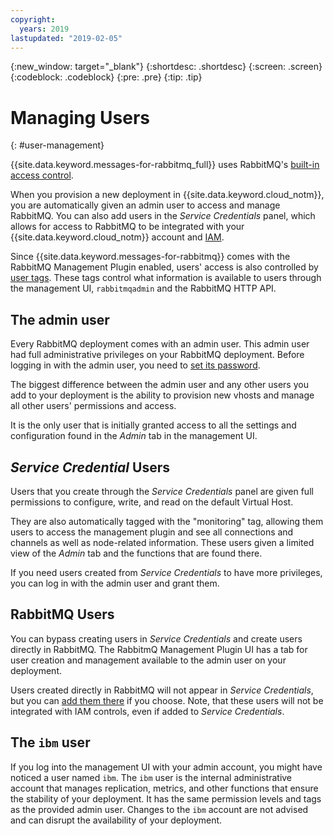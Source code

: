```yaml
---
copyright:
  years: 2019
lastupdated: "2019-02-05"
---
```


{:new_window: target="_blank"}
{:shortdesc: .shortdesc}
{:screen: .screen}
{:codeblock: .codeblock}
{:pre: .pre}
{:tip: .tip}


# Managing Users
{: #user-management}

{{site.data.keyword.messages-for-rabbitmq_full}} uses RabbitMQ's [built-in access control](https://www.rabbitmq.com/access-control.html#permissions). 

When you provision a new deployment in {{site.data.keyword.cloud_notm}}, you are automatically given an admin user to access and manage RabbitMQ. You can also add users in the _Service Credentials_ panel, which allows for access to RabbitMQ to be integrated with your {{site.data.keyword.cloud_notm}} account and [IAM](./reference-access-management.html).

Since {{site.data.keyword.messages-for-rabbitmq}} comes with the RabbitMQ Management Plugin enabled, users' access is also controlled by [user tags](https://www.rabbitmq.com/management.html#permissions). These tags control what information is available to users through the management UI, `rabbitmqadmin` and the RabbitMQ HTTP API.

## The admin user

Every RabbitMQ deployment comes with an admin user. This admin user had full administrative privileges on your RabbitMQ deployment. Before logging in with the admin user, you need to [set its password](./howto-admin-password.html).

The biggest difference between the admin user and any other users you add to your deployment is the ability to provision new vhosts and manage all other users' permissions and access. 

It is the only user that is initially granted access to all the settings and configuration found in the _Admin_ tab in the management UI. 

## _Service Credential_ Users

Users that you create through the _Service Credentials_ panel are given full permissions to configure, write, and read on the default Virtual Host.  

They are also automatically tagged with the "monitoring" tag, allowing them users to access the management plugin and see all connections and channels as well as node-related information. These users given a limited view of the _Admin_ tab and the functions that are found there. 

If you need users created from _Service Credentials_ to have more privileges, you can log in with the admin user and grant them.

## RabbitMQ Users

You can bypass creating users in _Service Credentials_ and create users directly in RabbitMQ. The RabbitmQ Management Plugin UI has a tab for user creation and management available to the admin user on your deployment.

Users created directly in RabbitMQ will not appear in _Service Credentials_, but you can [add them there]() if you choose. Note, that these users will not be integrated with IAM controls, even if added to _Service Credentials_.

## The `ibm` user

If you log into the management UI with your admin account, you might have noticed a user named `ibm`. The `ibm` user is the internal administrative account that manages replication, metrics, and other functions that ensure the stability of your deployment. It has the same permission levels and tags as the provided admin user. Changes to the `ibm` account are not advised and can disrupt the availability of your deployment.